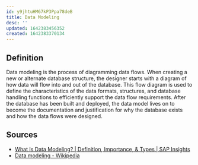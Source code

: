 ```yaml
---
id: y9jhtuHM67kP3Ppa78deB
title: Data Modeling
desc: ''
updated: 1642383456352
created: 1642383370134
---
```


## Definition

Data modeling is the process of diagramming data flows. When creating a new or alternate database structure, the designer starts with a diagram of how data will flow into and out of the database. This flow diagram is used to define the characteristics of the data formats, structures, and database handling functions to efficiently support the data flow requirements. After the database has been built and deployed, the data model lives on to become the documentation and justification for why the database exists and how the data flows were designed.

## Sources

* [What Is Data Modeling? | Definition, Importance, & Types | SAP Insights](https://www.sap.com/insights/what-is-data-modeling.html)
* [Data modeling - Wikipedia](https://en.wikipedia.org/wiki/Data_modeling)